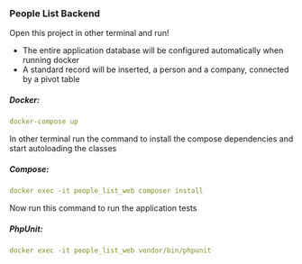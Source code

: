 ### People List Backend

Open this project in other terminal and run!

- The entire application database will be configured automatically when running docker
- A standard record will be inserted, a person and a company, connected by a pivot table

##### Docker:

```yml
docker-compose up
```

In other terminal run the command to install the compose dependencies and start autoloading the classes

##### Compose:

```yml
docker exec -it people_list_web composer install
```

Now run this command to run the application tests

##### PhpUnit:

```yml
docker exec -it people_list_web vendor/bin/phpunit
```

